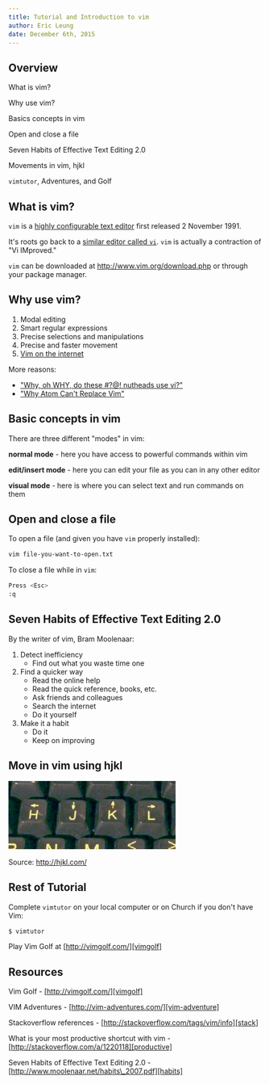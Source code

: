 ```yaml
---
title: Tutorial and Introduction to vim
author: Eric Leung
date: December 6th, 2015
---
```


## Overview

What is vim?

Why use vim?

Basics concepts in vim

Open and close a file

Seven Habits of Effective Text Editing 2.0

Movements in vim, hjkl

`vimtutor`, Adventures, and Golf

## What is vim?

`vim` is a [highly configurable text editor][wiki-vim] first released 2 November
1991.

It's roots go back to a [similar editor called `vi`][vi]. `vim` is actually a
contraction of "Vi IMproved."

`vim` can be downloaded at http://www.vim.org/download.php or through your
package manager.

[wiki-vim]: https://en.wikipedia.org/wiki/Vim_(text_editor)
[vi]: https://en.wikipedia.org/wiki/Vi

## Why use vim?

1. Modal editing
2. Smart regular expressions
3. Precise selections and manipulations
4. Precise and faster movement
5. [Vim on the internet][vim-net]

More reasons:

- ["Why, oh WHY, do these #?@! nutheads use vi?"][why-vim]
- ["Why Atom Can't Replace Vim"][atom]

[vim-net]: https://github.com/terriburns/Vim-On-The-Internet
[why-vim]: http://www.viemu.com/a-why-vi-vim.html
[atom]: https://medium.com/@mkozlows/why-atom-cant-replace-vim-433852f4b4d1#.549pcukc3

## Basic concepts in vim

There are three different "modes" in vim:

**normal mode** - here you have access to powerful commands within vim

**edit/insert mode** - here you can edit your file as you can in any other editor

**visual mode** - here is where you can select text and run commands on them

## Open and close a file

To open a file (and given you have `vim` properly installed):

``` {.bash .numberLines}
vim file-you-want-to-open.txt
```

To close a file while in `vim`:

``` {.bash .numberLines}
Press <Esc>
:q
```

## Seven Habits of Effective Text Editing 2.0

By the writer of vim, Bram Moolenaar:

1. Detect inefficiency
    - Find out what you waste time one
2. Find a quicker way
    - Read the online help
    - Read the quick reference, books, etc.
    - Ask friends and colleagues
    - Search the internet
    - Do it yourself
3. Make it a habit
    - Do it
    - Keep on improving

## Move in vim using hjkl

![HJKL cursor movement keys in `vim`](images/hjkl.jpg)

Source: http://hjkl.com/

## Rest of Tutorial

Complete `vimtutor` on your local computer or on Church if you don't have Vim:

``` {.bash .numberLines}
$ vimtutor
```

Play Vim Golf at [http://vimgolf.com/][vimgolf]

[vimgolf]: http://vimgolf.com/

## Resources

Vim Golf - [http://vimgolf.com/][vimgolf]

VIM Adventures - [http://vim-adventures.com/][vim-adventure]

Stackoverflow references - [http://stackoverflow.com/tags/vim/info][stack]

What is your most productive shortcut with vim -
[http://stackoverflow.com/a/1220118][productive]

Seven Habits of Effective Text Editing 2.0 -
[http://www.moolenaar.net/habits\_2007.pdf][habits]

[vim-adventure]: http://vim-adventures.com/
[stack]: http://stackoverflow.com/tags/vim/info
[productive]: http://stackoverflow.com/a/1220118
[habits]: http://www.moolenaar.net/habits_2007.pdf
